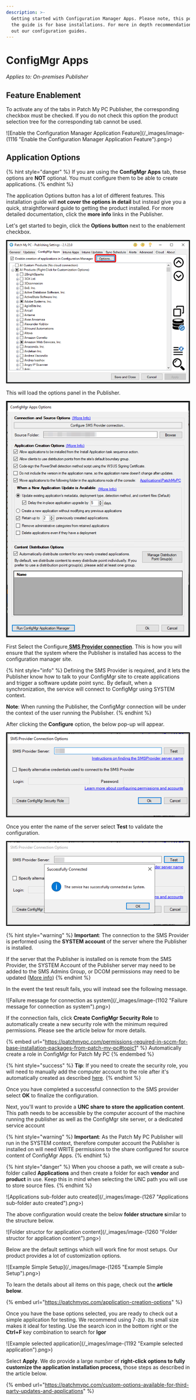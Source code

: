 ```yaml
---
description: >-
  Getting started with Configuration Manager Apps. Please note, this portion of
  the guide is for base installations. For more in depth recommendations check
  out our configuration guides.
---
```


# ConfigMgr Apps

_Applies to: On-premises Publisher_

## Feature Enablement&#x20;

To activate any of the tabs in Patch My PC Publisher, the corresponding checkbox must be checked. If you do not check this option the product selection tree for the corresponding tab cannot be used.

![Enable the Configuration Manager Application Feature](/_images/image-(1116 "Enable the Configuration Manager Application Feature").png>)

## Application Options

{% hint style="danger" %}
If you are using the **ConfigMgr Apps** tab, these options are **NOT** optional. You must configure them to be able to create applications.
{% endhint %}

The application Options button has a lot of different features. This installation guide will **not cover the options in detail** but instead give you a quick, straightforward guide to getting the product installed. For more detailed documentation, click the **more info** links in the Publisher.

Let's get started to begin, click the **Options button** next to the enablement checkbox.

![](/_images/image-(1345).png "")

This will load the options panel in the Publisher.&#x20;

![](/_images/image-(1344).png "")

First Select the Configure[ **SMS Provider connection**](https://docs.microsoft.com/en-us/mem/configmgr/core/plan-design/hierarchy/plan-for-the-sms-provider#BKMK_PlanSMSProv). This is how you will ensure that the system where the Publisher is installed has access to the configuration manager site.

{% hint style="info" %}
Defining the SMS Provider is required, and it lets the Publisher know how to talk to your ConfigMgr site to create applications and trigger a software update point sync. By default, when a synchronization, the service will connect to ConfigMgr using SYSTEM context.

**Note**: When running the Publisher, the ConfigMgr connection will be under the context of the user running the Publisher.
{% endhint %}

After clicking the **Configure** option, the below pop-up will appear.&#x20;

![](/_images/image-(1346).png "")

Once you enter the name of the server select **Test** to validate the configuration.

![](/_images/image-(1348).png "")

{% hint style="warning" %}
**Important**: The connection to the SMS Provider is performed using the **SYSTEM account** of the server where the Publisher is installed.

If the server that the Publisher is installed on is remote from the SMS Provider, the SYSTEM Account of the Publisher server may need to be added to the SMS Admins Group, or DCOM permissions may need to be updated ([More info](https://docs.microsoft.com/en-us/mem/configmgr/core/servers/manage/modify-your-infrastructure#configure-dcom-permissions-for-remote-configuration-manager-console-connections))
{% endhint %}

In the event the test result fails, you will instead see the following message.

![Failure message for connection as system](/_images/image-(1102 "Failure message for connection as system").png>)

If the connection fails, click **Create ConfigMgr Security Role** to automatically create a new security role with the minimum required permissions. Please see the article below for more details.

{% embed url="https://patchmypc.com/permissions-required-in-sccm-for-base-installation-packages-from-patch-my-pc#topic1" %}
Automatically create a role in ConfigMgr for Patch My PC
{% endembed %}

{% hint style="success" %}
**Tip**: If you need to create the security role, you will need to manually add the computer account to the role after it's automatically created as described [here](https://patchmypc.com/permissions-required-in-sccm-for-base-installation-packages-from-patch-my-pc).
{% endhint %}

Once you have completed a successful connection to the SMS provider select **OK** to finalize the configuration.

Next, you'll want to provide a **UNC share to store the application content**. This path needs to be accessible by the computer account of the machine running the publisher as well as the ConfigMgr site server, or a dedicated service account&#x20;

{% hint style="warning" %}
**Important**: As the Patch My PC Publisher will run in the SYSTEM context, therefore computer account the Publisher is installed on will need WRITE permissions to the share configured for source content of ConfigMgr Apps.
{% endhint %}

{% hint style="danger" %}
When you choose a path, we will create a sub-folder called **Applications** and then create a folder for each **vendor** and **product** in use. Keep this in mind when selecting the UNC path you will use to store source files.
{% endhint %}

![Applications sub-folder auto created](/_images/image-(1267 "Applications sub-folder auto created").png>)

The above configuration would create the below **folder structure s**imilar to the structure below.

![Folder structor for application content](/_images/image-(1260 "Folder structor for application content").png>)

Below are the default settings which will work fine for most setups. Our product provides a lot of customization options.

![Example Simple Setup](/_images/image-(1265 "Example Simple Setup").png>)

To learn the details about all items on this page, check out the **article below**.

{% embed url="https://patchmypc.com/application-creation-options" %}

Once you have the base options selected, you are ready to check out a simple application for testing. We recommend using 7-zip. Its small size makes it ideal for testing. Use the search icon in the bottom right or the **Ctrl+F** key combination to search for **Igor**

![Example selected application](/_images/image-(1192 "Example selected application").png>)

Select **Apply**. We do provide a large number of **right-click options to fully customize the application installation process,** those steps as described in the article below.

{% embed url="https://patchmypc.com/custom-options-available-for-third-party-updates-and-applications" %}

